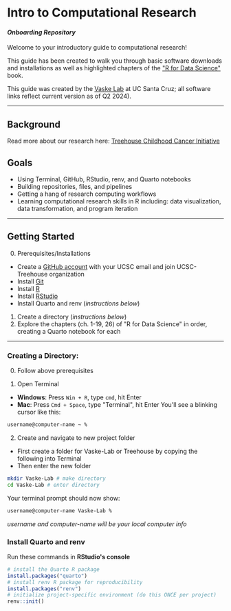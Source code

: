 # Intro to Computational Research

#### *Onboarding Repository*

Welcome to your introductory guide to computational research!

This guide has been created to walk you through basic software downloads and installations as well as highlighted chapters of the ["R for Data Science"](https://r4ds.hadley.nz) book.

This guide was created by the [Vaske Lab](https://vaskelab.ucsc.edu) at UC Santa Cruz; all software links reflect current version as of Q2 2024).

------------------------------------------------------------------------

## Background

Read more about our research here: [Treehouse Childhood Cancer Initiative](https://treehousegenomics.ucsc.edu)

## Goals

-   Using Terminal, GitHub, RStudio, renv, and Quarto notebooks
-   Building repositories, files, and pipelines
-   Getting a hang of research computing workflows
-   Learning computational research skills in R including: data visualization, data transformation, and program iteration

------------------------------------------------------------------------

## Getting Started

0.  Prerequisites/Installations

-   Create a [GitHub account](https://docs.github.com/en/get-started/start-your-journey/creating-an-account-on-github) with your UCSC email and join UCSC-Treehouse organization
-   Install [Git](https://git-scm.com/downloads)
-   Install [R](https://www.r-project.org)
-   Install [RStudio](https://posit.co/download/rstudio-desktop/)
-   Install Quarto and renv (*instructions below*)

1.  Create a directory (*instructions below*)
2.  Explore the chapters (ch. 1-19, 26) of "R for Data Science" in order, creating a Quarto notebook for each

------------------------------------------------------------------------

### Creating a Directory:

0.  Follow above prerequisites

1.  Open Terminal

-   **Windows**: Press `Win + R`, type `cmd`, hit Enter
-   **Mac**: Press `Cmd + Space`, type "Terminal", hit Enter You'll see a blinking cursor like this:

``` bash
username@computer-name ~ %
```

2.  Create and navigate to new project folder

-   First create a folder for Vaske-Lab or Treehouse by copying the following into Terminal
-   Then enter the new folder

``` bash
mkdir Vaske-Lab # make directory
cd Vaske-Lab # enter directory
```

Your terminal prompt should now show:

``` bash
username@computer-name Vaske-Lab %
```

*username and computer-name will be your local computer info*

### Install Quarto and renv

Run these commands in **RStudio's console**

``` r
# install the Quarto R package
install.packages("quarto")
# install renv R package for reproducibility
install.packages("renv")
# initialize project-specific environment (do this ONCE per project)
renv::init()
```
